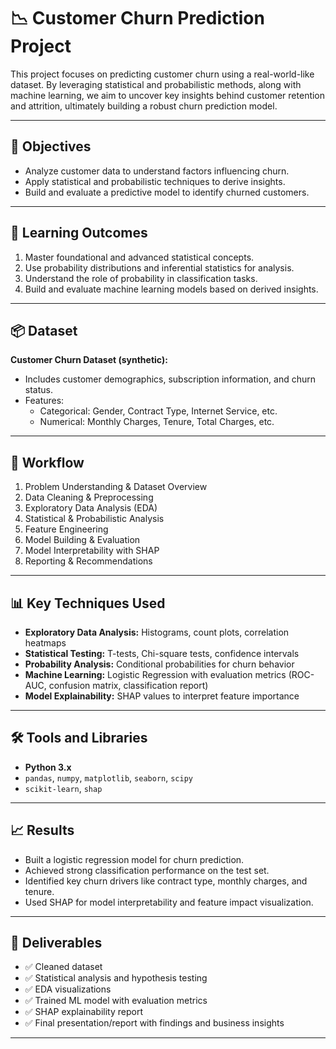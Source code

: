 # 📉 Customer Churn Prediction Project

This project focuses on predicting customer churn using a real-world-like dataset. By leveraging statistical and probabilistic methods, along with machine learning, we aim to uncover key insights behind customer retention and attrition, ultimately building a robust churn prediction model.

---

## 🧠 Objectives

- Analyze customer data to understand factors influencing churn.
- Apply statistical and probabilistic techniques to derive insights.
- Build and evaluate a predictive model to identify churned customers.

---

## 🎯 Learning Outcomes

1. Master foundational and advanced statistical concepts.
2. Use probability distributions and inferential statistics for analysis.
3. Understand the role of probability in classification tasks.
4. Build and evaluate machine learning models based on derived insights.

---

## 📦 Dataset

**Customer Churn Dataset (synthetic):**

- Includes customer demographics, subscription information, and churn status.
- Features:
  - Categorical: Gender, Contract Type, Internet Service, etc.
  - Numerical: Monthly Charges, Tenure, Total Charges, etc.

---

## 🔁 Workflow

1. Problem Understanding & Dataset Overview  
2. Data Cleaning & Preprocessing  
3. Exploratory Data Analysis (EDA)  
4. Statistical & Probabilistic Analysis  
5. Feature Engineering  
6. Model Building & Evaluation  
7. Model Interpretability with SHAP  
8. Reporting & Recommendations  

---

## 📊 Key Techniques Used

- **Exploratory Data Analysis:** Histograms, count plots, correlation heatmaps
- **Statistical Testing:** T-tests, Chi-square tests, confidence intervals
- **Probability Analysis:** Conditional probabilities for churn behavior
- **Machine Learning:** Logistic Regression with evaluation metrics (ROC-AUC, confusion matrix, classification report)
- **Model Explainability:** SHAP values to interpret feature importance

---

## 🛠️ Tools and Libraries

- **Python 3.x**
- `pandas`, `numpy`, `matplotlib`, `seaborn`, `scipy`
- `scikit-learn`, `shap`

---

## 📈 Results

- Built a logistic regression model for churn prediction.
- Achieved strong classification performance on the test set.
- Identified key churn drivers like contract type, monthly charges, and tenure.
- Used SHAP for model interpretability and feature impact visualization.

---

## 📁 Deliverables

- ✅ Cleaned dataset  
- ✅ Statistical analysis and hypothesis testing  
- ✅ EDA visualizations  
- ✅ Trained ML model with evaluation metrics  
- ✅ SHAP explainability report  
- ✅ Final presentation/report with findings and business insights  

---


